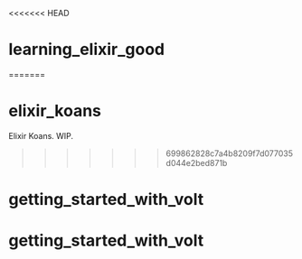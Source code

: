 <<<<<<< HEAD
# learning_elixir_good
=======
# elixir_koans
Elixir Koans. WIP.
>>>>>>> 699862828c7a4b8209f7d077035d044e2bed871b
# getting_started_with_volt
# getting_started_with_volt
